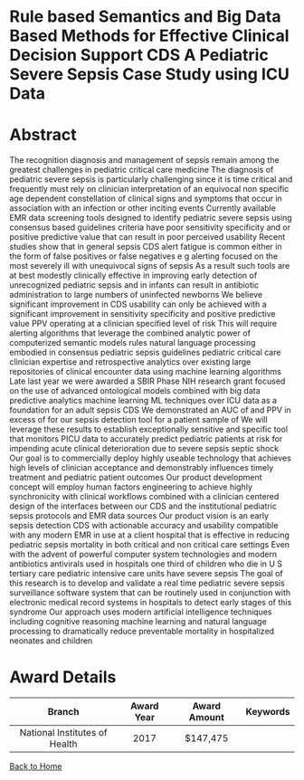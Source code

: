 
Rule based Semantics and Big Data Based Methods for Effective Clinical Decision Support CDS A Pediatric Severe Sepsis Case Study using ICU Data
===============================================================================================================================================

# Abstract


The recognition  diagnosis  and management of sepsis remain among the greatest challenges in pediatric critical
care medicine  The diagnosis of pediatric severe sepsis is particularly challenging since it is time critical and
frequently must rely on clinician interpretation of an equivocal  non specific  age dependent constellation of
clinical signs and symptoms that occur in association with an infection or other inciting events  Currently available
EMR data screening tools designed to identify pediatric severe sepsis using consensus based guidelines criteria
have poor sensitivity specificity and or positive predictive value that can result in poor perceived usability  Recent
studies show that  in general  sepsis CDS alert fatigue is common  either in the form of false positives or false
negatives  e g  alerting focused on the most severely ill with unequivocal signs of sepsis   As a result such tools
are  at best  modestly clinically effective in improving early detection of unrecognized pediatric sepsis and  in
infants  can result in antibiotic administration to large numbers of uninfected newborns 
We believe significant improvement in CDS usability can only be achieved with a significant improvement in
sensitivity specificity and positive predictive value  PPV  operating at a clinician specified level of risk  This will
require alerting algorithms that leverage the combined analytic power of computerized semantic models  rules 
natural language processing  embodied in consensus pediatric sepsis guidelines  pediatric critical care clinician
expertise  and retrospective analytics over existing large repositories of clinical encounter data using machine
learning algorithms  Late last year we were awarded a SBIR Phase   NIH research grant focused on the use of
advanced ontological models combined with  big data  predictive analytics machine learning  ML  techniques
over ICU data as a foundation for an adult sepsis CDS  We demonstrated an AUC of     and PPV in excess of
    for our sepsis detection tool for a patient sample of         We will leverage these results to establish
exceptionally sensitive and specific tool that monitors PICU data to accurately predict pediatric patients at risk
for impending acute clinical deterioration due to severe sepsis septic shock 
Our goal is to commercially deploy highly useable technology that achieves high levels of clinician acceptance
and demonstrably influences timely treatment and pediatric patient outcomes  Our product development concept
will employ human factors engineering to achieve highly synchronicity with clinical workflows  combined with a
clinician centered design of the interfaces between our CDS and the institutional pediatric sepsis protocols and
EMR data sources  Our product vision is an early sepsis detection CDS with actionable accuracy and usability 
compatible with any modern EMR in use at a client hospital  that is effective in reducing pediatric sepsis mortality
in both critical and non critical care settings Even with the advent of powerful computer system technologies and modern antibiotics antivirals used in hospitals  one third of children who die in U S  tertiary care pediatric intensive care units have severe sepsis  The goal of this research is to develop and validate a real time pediatric severe sepsis surveillance software system that can be routinely used in conjunction with electronic medical record systems in hospitals to detect early stages of this syndrome  Our approach uses modern artificial intelligence techniques including cognitive reasoning  machine learning and natural language processing to dramatically reduce preventable mortality in hospitalized neonates and children  

# Award Details

|Branch|Award Year|Award Amount|Keywords|
| :---: | :---: | :---: | :---: |
|National Institutes of Health|2017|$147,475||
  
  


[Back to Home](https://github.com/chrischow/dod_sbir_awards#2434)